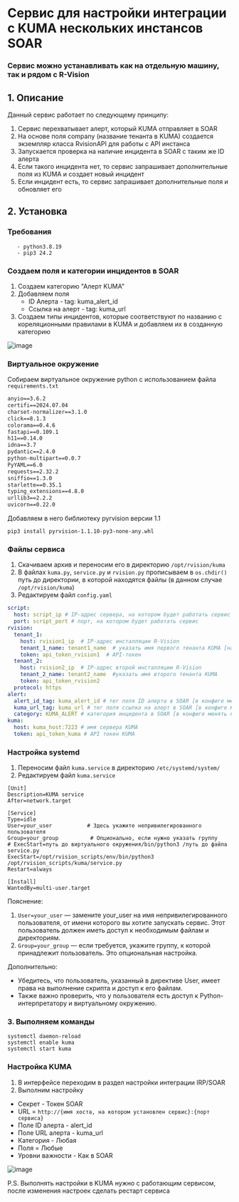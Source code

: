 # Сервис для настройки интеграции с KUMA нескольких инстансов SOAR

### Сервис можно устанавливать как на отдельную машину, так и рядом с R-Vision

## 1. Описание
Данный сервис работает по следующему принципу:
1. Сервис перехватывает алерт, который KUMA отправляет в SOAR
2. На основе поля company (название тенанта в KUMA) создается экземпляр класса RvisionAPI для работы с API инстансa
3. Запускается проверка на наличие инцидента в SOAR с таким же ID алерта
4. Если такого инцидента нет, то сервис запрашивает дополнительные поля из KUMA и создает новый инцидент
5. Если инцидент есть, то сервис запрашивает дополнительные поля и обновляет его

## 2. Установка
  ### Требования
       - python3.8.19
       - pip3 24.2

### Создаем поля и категории инцидентов в SOAR

1. Создаем категорию "Алерт KUMA"
2. Добавляем поля
   * ID Алерта - tag: kuma_alert_id
   * Ссылка на алерт - tag: kuma_url
3. Создаем типы инцидентов, которые соответствуют по названию с кореляционными правилами в KUMA и добавляем их в созданную категорию

![image](https://github.com/user-attachments/assets/f1286e67-875b-4990-9032-7873a0c7a1a0)

### Виртуальное окружение
Собираем виртуальное окружение python с использованием файла `requirements.txt`
```requirements.txt
anyio==3.6.2
certifi==2024.07.04
charset-normalizer==3.1.0
click==8.1.3
colorama==0.4.6
fastapi==0.109.1
h11==0.14.0
idna==3.7
pydantic==2.4.0
python-multipart==0.0.7
PyYAML==6.0
requests==2.32.2
sniffio==1.3.0
starlette==0.35.1
typing_extensions==4.8.0
urllib3==2.2.2
uvicorn==0.22.0
```

Добавляем в него библиотеку pyrvision версии 1.1

    pip3 install pyrvision-1.1.10-py3-none-any.whl

### Файлы сервиса
1. Скачиваем архив и переносим его в директорию `/opt/rvision/kuma`
2. В файлах `kuma.py`, `service.py` и `rvision.py` прописываем в `os.chdir()` путь до директории, в которой находятся файлы (в данном случае `/opt/rvision/kuma`)
3. Редактируем файл `config.yaml`
```yaml
script:
  host: script_ip # IP-адрес сервера, на котором будет работать сервис
  port: sсript_port # порт, на котором будет работать сервис
rvision:
  tenant_1:
    host: rvision1_ip  # IP-адрес инсталляции R-Vision
    tenant_1_name: tenant1_name  # указать имя первого тенанта KUMA [название тенанта в KUMA должно совпадать с наименованием организации в R-Vision]
    token: api_token_rvision1  # API-токен
  tenant_2:
    host: rvision2_ip  # IP-адрес второй инсталляции R-Vision
    tenant_2_name: tenant2_name  #указать имя второго тенанта KUMA
    token: api_token_rvision2
  protocol: https
alert:
  alert_id_tag: kuma_alert_id # тег поля ID алерта в SOAR [в конфиге менять не нужно]
  kuma_url_tag: kuma_url # тег поля ссылка на алерт в SOAR [в конфиге менять не нужно]
  category: KUMA_ALERT # категория инцидента в SOAR [в конфиге менять не нужно]
kuma:
  host: kuma_host:7223 # имя сервера KUMA
  token: api_token_kuma # API токен KUMA
```

### Настройка systemd
1. Переносим файл `kuma.service` в директорию `/etc/systemd/system/`
2. Редактируем файл `kuma.service`
```unit file (systemd)
[Unit]
Description=KUMA service
After=network.target

[Service]
Type=idle
User=your_user           # Здесь укажите непривилегированного пользователя
Group=your_group          # Опционально, если нужно указать группу
# ExecStart=путь до виртуального окружения/bin/python3 /путь до файла service.py
ExecStart=/opt/rvision_scripts/env/bin/python3 /opt/rvision_scripts/kuma/service.py
Restart=always

[Install]
WantedBy=multi-user.target

```
Пояснение:
1. `User=your_user` — замените your_user на имя непривилегированного пользователя, от имени которого вы хотите запускать сервис. Этот пользователь должен иметь доступ к необходимым файлам и директориям.
2. `Group=your_group` — если требуется, укажите группу, к которой принадлежит пользователь. Это опциональная настройка.

Дополнительно:
* Убедитесь, что пользователь, указанный в директиве User, имеет права на выполнение скрипта и доступ к его файлам.
* Также важно проверить, что у пользователя есть доступ к Python-интерпретатору и виртуальному окружению.


### 3. Выполняем команды
```shell
systemctl daemon-reload
systemctl enable kuma
systemctl start kuma
```

### Настройка KUMA
1. В интерфейсе переходим в раздел настройки интеграции IRP/SOAR
2. Выполним настройку
* Секрет - Токен SOAR
* URL = `http://{имя хоста, на котором установлен сервис}:{порт сервиса}`
* Поле ID алерта - alert_id
* Поле URL алерта - kuma_url
* Категория - Любая
* Поля = Любые
* Уровни важности - Как в SOAR

![image](https://github.com/user-attachments/assets/36b95fbf-5fd7-4c4b-92a0-9229c2a507c9)


P.S. Выполнять настройки в KUMA нужно с работающим сервисом, после изменения настроек сделать рестарт сервиса
